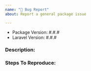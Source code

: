 ```yaml
---
name: "🐛 Bug Report"
about: Report a general package issue

---
```


- Package Version: #.#.#
- Laravel Version: #.#.#

### Description:


### Steps To Reproduce:
